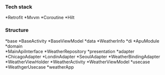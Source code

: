 ### Tech stack
*Retrofit
*Mvvm
*Coroutine
*Hilt


### Structure
*base
  *BaseActivity
  *BaseViewModel
*data
  *WeatherInfo
*di
  *ApuModule
*domain  
  *MainApiInterface
  *WeatherRepository
*presentation
  *adapter
    *ChicagoAdapter
    *LondinAdapter
    *SeoulAdapter
    *WeatherBindingAdapter
    *WeatherViewHolder
  *WeatherActivity
  *WeatherViewModel
*usecase
  *WeathgerUsecase
*weatherApp  

